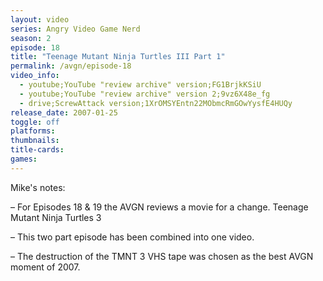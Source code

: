 ```yaml
---
layout: video
series: Angry Video Game Nerd
season: 2
episode: 18
title: "Teenage Mutant Ninja Turtles III Part 1"
permalink: /avgn/episode-18
video_info:
  - youtube;YouTube "review archive" version;FG1BrjkKSiU
  - youtube;YouTube "review archive" version 2;9vz6X48e_fg
  - drive;ScrewAttack version;1XrOMSYEntn22MObmcRmGOwYysfE4HUQy
release_date: 2007-01-25
toggle: off
platforms: 
thumbnails: 
title-cards: 
games: 
---
```


<p class="mikes-notes">Mike's notes:</p>

– For Episodes 18 & 19 the AVGN reviews a movie for a change. Teenage Mutant Ninja Turtles 3

– This two part episode has been combined into one video.

– The destruction of the TMNT 3 VHS tape was chosen as the best AVGN moment of 2007.